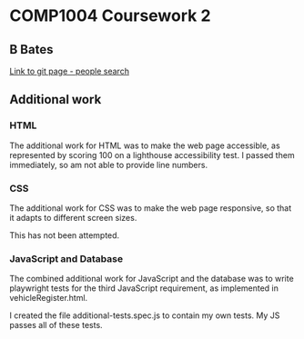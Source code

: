 # COMP1004 Coursework 2

## B Bates

[Link to git page - people search](https://bbates04.github.io/PeopleAndVehicleSearchUoN/people-look-up.html)

## Additional work

### HTML

The additional work for HTML was to make the web page accessible, as represented by scoring 100 on a lighthouse accessibility test. I passed them immediately, so am not able to provide line numbers.

### CSS

The additional work for CSS was to make the web page responsive, so that it adapts to different screen sizes.

This has not been attempted.

### JavaScript and Database

The combined additional work for JavaScript and the database was to write playwright tests for the third JavaScript requirement, as implemented in vehicleRegister.html.

I created the file additional-tests.spec.js to contain my own tests. My JS passes all of these tests.
